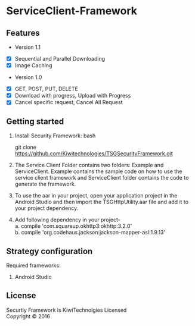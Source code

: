 ServiceClient-Framework
=============

## Features
- Version 1.1
- [x] Sequential and Parallel Downloading
- [x] Image Caching

- Version 1.0
- [x] GET, POST, PUT, DELETE
- [x] Download with progress, Upload with Progress
- [x] Cancel specific request, Cancel All Request

Getting started
----------------
1. Install Security Framework:
   bash
   
   git clone https://github.com/Kiwitechnologies/TSGSecurityFramework.git
   

2. The Service Client Folder contains two folders: Example and ServiceClient. Example contains the sample code on how to use the service client framework and ServiceClient folder contains the code to generate the framework.

3. To use the aar in your project, open your application project in the Android Studio and then import the TSGHttpUtility.aar file and add it to your project dependency.
4. Add following dependency in your project-
	<br>a. compile 'com.squareup.okhttp3:okhttp:3.2.0'
    <br>b. compile 'org.codehaus.jackson:jackson-mapper-asl:1.9.13'


Strategy configuration
----------------------

Required frameworks:
1. Android Studio

License
---------
Securtiy Framework is KiwiTechnolgies Licensed  
Copyright © 2016